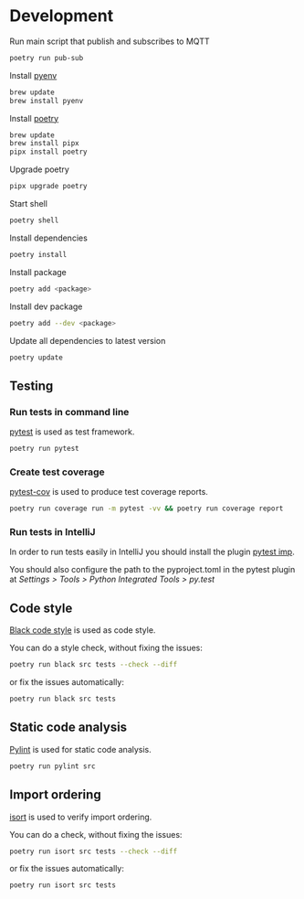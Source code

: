 # Development

Run main script that publish and subscribes to MQTT

```bash
poetry run pub-sub
```

Install [pyenv](https://github.com/pyenv/pyenv#homebrew-in-macos)

```bash
brew update
brew install pyenv
```

Install [poetry](https://python-poetry.org/docs/)

```bash
brew update
brew install pipx
pipx install poetry
```

Upgrade poetry

```bash
pipx upgrade poetry
```

Start shell

```bash
poetry shell
```

Install dependencies

```bash
poetry install
```

Install package

```bash
poetry add <package>
```

Install dev package

```bash
poetry add --dev <package>
```

Update all dependencies to latest version

```bash
poetry update
```

## Testing

### Run tests in command line

[pytest](https://docs.pytest.org/en/latest/) is used as test framework.

```bash
poetry run pytest
```

### Create test coverage

[pytest-cov](https://pypi.org/project/pytest-cov/) is used to produce test coverage reports.

```bash
poetry run coverage run -m pytest -vv && poetry run coverage report
```

### Run tests in IntelliJ

In order to run tests easily in IntelliJ you should install the
plugin [pytest imp](https://plugins.jetbrains.com/plugin/14202-pytest-imp).

You should also configure the path to the pyproject.toml in the pytest plugin at _Settings > Tools > Python Integrated
Tools > py.test_

## Code style

[Black code style](https://black.readthedocs.io/en/stable/the_black_code_style/current_style.html) is used as code
style.

You can do a style check, without fixing the issues:

```bash
poetry run black src tests --check --diff
```

or fix the issues automatically:

```bash
poetry run black src tests
```

## Static code analysis

[Pylint](https://pylint.pycqa.org/en/latest/) is used for static code analysis.

```bash
poetry run pylint src
```

## Import ordering

[isort](https://pycqa.github.io/isort/) is used to verify import ordering.

You can do a check, without fixing the issues:

```bash
poetry run isort src tests --check --diff
```

or fix the issues automatically:

```bash
poetry run isort src tests
```
